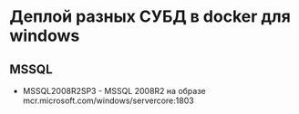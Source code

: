# Деплой разных СУБД в docker для windows

## MSSQL
* MSSQL2008R2SP3 - MSSQL 2008R2 на образе mcr.microsoft.com/windows/servercore:1803

